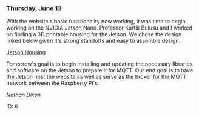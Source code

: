 ### Thursday, June 13

With the website's basic functionality now working, it was time to begin working on the NVIDIA Jetson Nano. Professor Kartik Bulusu and I worked on finding a 3D printable housing for the Jetson. We chose the design linked below given it's strong standoffs and easy to assemble design. 

[Jetson Housing](https://www.thingiverse.com/thing:3603594)

Tomorrow's goal is to begin installing and updating the necessary libraries and software on the Jetson to prepare it for MQTT. Our end goal is to have the Jetson host the website as well as serve as the broker for the MQTT network between the Raspberry Pi's. 

*Nathan Dixon*

ID: 6